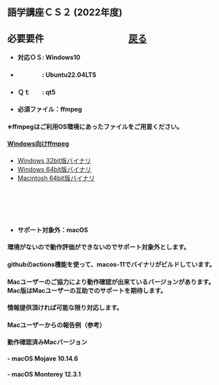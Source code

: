 ## 語学講座ＣＳ２ (2022年度) 
## 必要要件　　　　　　　　　    [戻る](https://csreviser.github.io/CaptureStream2/) 
- #### 対応ＯＳ: Windows10
- #### 　　　　: Ubuntu22.04LTS
- #### Ｑｔ　　: qt5                    
- #### 必須ファイル：ffmpeg                            
#### ※ffmpegはご利用OS環境にあったファイルをご用意ください。                                
#### [Windows向けffmpeg](https://www.gyan.dev/ffmpeg/builds/)                     　                
* [Windows 32bit版バイナリ](https://github.com/sudo-nautilus/FFmpeg-Builds-Win32/wiki/Latest)         
* [Windows 64bit版バイナリ](https://github.com/BtbN/FFmpeg-Builds/wiki/Latest)   
* [Macintosh 64bit版バイナリ](https://evermeet.cx/ffmpeg/)

#### 　　
#### 　　
- #### サポート対象外：macOS             
#### 環境がないので動作評価ができないのでサポート対象外とします。                        
#### githubのactions機能を使って、macos-11でバイナリがビルドしています。                 
#### Macユーザーのご協力により動作確認が出来ているバージョンがあります。Mac版はMacユーザーの互助でのサポートを期待します。          
#### 情報提供頂ければ可能な限り対応します。                        
#### Macユーザーからの報告例（参考）                 
#### 動作確認済みMacバージョン                
#### - macOS Mojave 10.14.6                 
#### - macOS Monterey 12.3.1           

